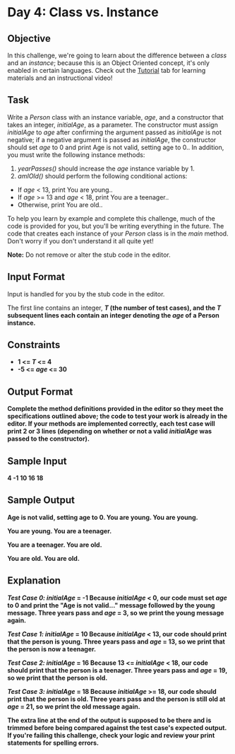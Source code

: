 # Day 4: Class vs. Instance

## Objective 
In this challenge, we're going to learn about the difference between a <em>class</em> and an <em>instance</em>; because this is an Object Oriented concept, it's only enabled in certain languages. Check out the <a href="https://www.hackerrank.com/challenges/30-class-vs-instance/tutorial">Tutorial</a> tab for learning materials and an instructional video!

## Task 
Write a <em>Person</em> class with an instance variable, <em>age</em>, and a constructor that takes an integer, <em>initialAge</em>, as a parameter. The constructor must assign <em>initialAge</em> to <em>age</em> after confirming the argument passed as <em>initialAge</em> is not negative; if a negative argument is passed as <em>initialAge</em>, the constructor should set <em>age</em> to 0 and print Age is not valid, setting age to 0.. In addition, you must write the following instance methods:

1. <em>yearPasses()</em> should increase the <em>age</em> instance variable by 1.
2. <em>amIOld()</em> should perform the following conditional actions:
  * If <em>age</em> < 13, print You are young..
  * If <em>age</em> >= 13 and <em>age</em> < 18, print You are a teenager..
  * Otherwise, print You are old..
  
To help you learn by example and complete this challenge, much of the code is provided for you, but you'll be writing everything in the future. The code that creates each instance of your <em>Person</em> class is in the <em>main</em> method. Don't worry if you don't understand it all quite yet!

**Note:** Do not remove or alter the stub code in the editor.

## Input Format

Input is handled for you by the stub code in the editor.

The first line contains an integer, <em><strong>T<strong></em> (the number of test cases), and the <em><strong>T<strong></em> subsequent lines each contain an integer denoting the <em>age</em> of a Person instance.

## Constraints
  * 1 <= <em><strong>T<strong></em> <= 4
  * -5 <= <em>age</em> <= 30

## Output Format

Complete the method definitions provided in the editor so they meet the specifications outlined above; the code to test your work is already in the editor. If your methods are implemented correctly, each test case will print 2 or 3 lines (depending on whether or not a valid <em>initialAge</em> was passed to the constructor).

## Sample Input

4
-1
10
16
18

## Sample Output

Age is not valid, setting age to 0.
You are young.
You are young.

You are young.
You are a teenager.

You are a teenager.
You are old.

You are old.
You are old.

## Explanation

<em>Test Case 0: initialAge</em> = -1
Because <em>initialAge</em> < 0, our code must set <em>age</em> to 0 and print the "Age is not valid..." message followed by the young message. Three years pass and <em>age</em> = 3, so we print the young message again.

<em>Test Case 1: initialAge</em> = 10
Because <em>initialAge</em> < 13, our code should print that the person is young. Three years pass and <em>age</em> = 13, so we print that the person is now a teenager.

<em>Test Case 2: initialAge</em> = 16
Because 13 <= <em>initialAge</em> < 18, our code should print that the person is a teenager. Three years pass and <em>age</em> = 19, so we print that the person is old.

<em>Test Case 3: initialAge</em> = 18
Because <em>initialAge</em> >= 18, our code should print that the person is old. Three years pass and the person is still old at <em>age</em> = 21, so we print the old message again.

**The extra line at the end of the output is supposed to be there and is trimmed before being compared against the test case's expected output. If you're failing this challenge, check your logic and review your print statements for spelling errors.**